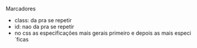 Marcadores
* class: da pra se repetir
* id: nao da pra se repetir
* no css as especificações mais gerais primeiro e depois as mais especi´ficas